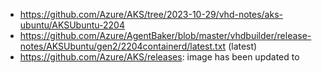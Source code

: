 - https://github.com/Azure/AKS/tree/2023-10-29/vhd-notes/aks-ubuntu/AKSUbuntu-2204
- https://github.com/Azure/AgentBaker/blob/master/vhdbuilder/release-notes/AKSUbuntu/gen2/2204containerd/latest.txt (latest)
- https://github.com/Azure/AKS/releases: image has been updated to
